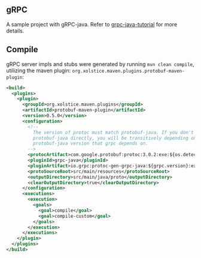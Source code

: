 ## gRPC

A sample project with gRPC-java. Refer to [grpc-java-tutorial](http://www.grpc.io/docs/tutorials/basic/java.html) for more details.


## Compile

gRPC server impls and stubs were generated by running `mvn clean compile`, utilizing the maven plugin: `org.xolstice.maven.plugins.protobuf-maven-plugin`:

```xml
<build>
  <plugins>
    <plugin>
      <groupId>org.xolstice.maven.plugins</groupId>
      <artifactId>protobuf-maven-plugin</artifactId>
      <version>0.5.0</version>
      <configuration>
        <!--
          The version of protoc must match protobuf-java. If you don't depend on
          protobuf-java directly, you will be transitively depending on the
          protobuf-java version that grpc depends on.
        -->
        <protocArtifact>com.google.protobuf:protoc:3.0.2:exe:${os.detected.classifier}</protocArtifact>
        <pluginId>grpc-java</pluginId>
        <pluginArtifact>io.grpc:protoc-gen-grpc-java:${grpc.version}:exe:${os.detected.classifier}</pluginArtifact>
        <protoSourceRoot>src/main/resources</protoSourceRoot>
        <outputDirectory>src/main/java/proto</outputDirectory>
        <clearOutputDirectory>true</clearOutputDirectory>
      </configuration>
      <executions>
        <execution>
          <goals>
            <goal>compile</goal>
            <goal>compile-custom</goal>
          </goals>
        </execution>
      </executions>
    </plugin>
  </plugins>
</build>
```